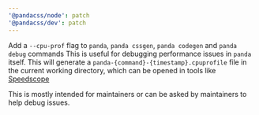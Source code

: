 ```yaml
---
'@pandacss/node': patch
'@pandacss/dev': patch
---
```


Add a `--cpu-prof` flag to `panda`, `panda cssgen`, `panda codegen` and `panda debug` commands This is useful for
debugging performance issues in `panda` itself. This will generate a `panda-{command}-{timestamp}.cpuprofile` file in
the current working directory, which can be opened in tools like [Speedscope](https://www.speedscope.app/)

This is mostly intended for maintainers or can be asked by maintainers to help debug issues.
